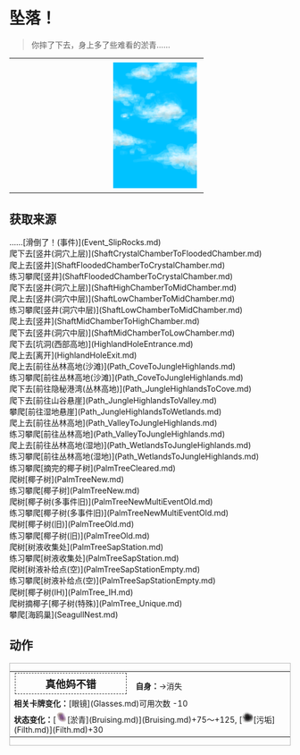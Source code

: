 # 坠落！  
> 你摔了下去，身上多了些难看的淤青……  
  
<table class="table table-bordered" data-toggle="table"  data-show-header="false"><thead style="display:none"><tr ><th  style="width:50%;text-align:left;vertical-align:top;"  data-sortable="true"  >title</th><th  style="width:50%;text-align:left;vertical-align:top;"  ></th></tr></thead><tr ><td  style="width:50%;text-align:left;vertical-align:top;"  ></td><td  style="width:50%;text-align:left;vertical-align:top;"  ><div style="float:right; margin:5px"><div class="gamecard" style="width:150px; height:225px;"><a href="Event_FallBruise.md" style="color:black"><img decoding="async" src="../wiki/Sprite/WeatherPartiallyCloudy_Full.png" class="cardimage" style="max-width:150px;max-height:225px;"><span style="font-size: 25px;">坠落！</span></a></div></div></td></tr></tbody></table>  
  
## 获取来源  
<div style="display:inline-block"><div class="gamedatalist" style="text-align:left;min-width:200px;min-height:0px;"><div style="display:inline-block"><div style="display:inline-block;vertical-align:middle;">……</div><div style="display:inline-block;vertical-align:middle;">[滑倒了！(事件)](Event_SlipRocks.md)</div></div></div><div class="gamedatalist" style="text-align:left;min-width:200px;min-height:0px;"><div style="display:inline-block"><div style="display:inline-block;vertical-align:middle;">爬下去</div><div style="display:inline-block;vertical-align:middle;">[竖井(洞穴上层)](ShaftCrystalChamberToFloodedChamber.md)</div></div></div><div class="gamedatalist" style="text-align:left;min-width:200px;min-height:0px;"><div style="display:inline-block"><div style="display:inline-block;vertical-align:middle;">爬上去</div><div style="display:inline-block;vertical-align:middle;">[竖井](ShaftFloodedChamberToCrystalChamber.md)</div></div></div><div class="gamedatalist" style="text-align:left;min-width:200px;min-height:0px;"><div style="display:inline-block"><div style="display:inline-block;vertical-align:middle;">练习攀爬</div><div style="display:inline-block;vertical-align:middle;">[竖井](ShaftFloodedChamberToCrystalChamber.md)</div></div></div><div class="gamedatalist" style="text-align:left;min-width:200px;min-height:0px;"><div style="display:inline-block"><div style="display:inline-block;vertical-align:middle;">爬下去</div><div style="display:inline-block;vertical-align:middle;">[竖井(洞穴上层)](ShaftHighChamberToMidChamber.md)</div></div></div><div class="gamedatalist" style="text-align:left;min-width:200px;min-height:0px;"><div style="display:inline-block"><div style="display:inline-block;vertical-align:middle;">爬上去</div><div style="display:inline-block;vertical-align:middle;">[竖井(洞穴中层)](ShaftLowChamberToMidChamber.md)</div></div></div><div class="gamedatalist" style="text-align:left;min-width:200px;min-height:0px;"><div style="display:inline-block"><div style="display:inline-block;vertical-align:middle;">练习攀爬</div><div style="display:inline-block;vertical-align:middle;">[竖井(洞穴中层)](ShaftLowChamberToMidChamber.md)</div></div></div><div class="gamedatalist" style="text-align:left;min-width:200px;min-height:0px;"><div style="display:inline-block"><div style="display:inline-block;vertical-align:middle;">爬上去</div><div style="display:inline-block;vertical-align:middle;">[竖井](ShaftMidChamberToHighChamber.md)</div></div></div><div class="gamedatalist" style="text-align:left;min-width:200px;min-height:0px;"><div style="display:inline-block"><div style="display:inline-block;vertical-align:middle;">爬下去</div><div style="display:inline-block;vertical-align:middle;">[竖井(洞穴中层)](ShaftMidChamberToLowChamber.md)</div></div></div><div class="gamedatalist" style="text-align:left;min-width:200px;min-height:0px;"><div style="display:inline-block"><div style="display:inline-block;vertical-align:middle;">爬下去</div><div style="display:inline-block;vertical-align:middle;">[坑洞(西部高地)](HighlandHoleEntrance.md)</div></div></div><div class="gamedatalist" style="text-align:left;min-width:200px;min-height:0px;"><div style="display:inline-block"><div style="display:inline-block;vertical-align:middle;">爬上去</div><div style="display:inline-block;vertical-align:middle;">[离开](HighlandHoleExit.md)</div></div></div><div class="gamedatalist" style="text-align:left;min-width:200px;min-height:0px;"><div style="display:inline-block"><div style="display:inline-block;vertical-align:middle;">爬上去</div><div style="display:inline-block;vertical-align:middle;">[前往丛林高地(沙滩)](Path_CoveToJungleHighlands.md)</div></div></div><div class="gamedatalist" style="text-align:left;min-width:200px;min-height:0px;"><div style="display:inline-block"><div style="display:inline-block;vertical-align:middle;">练习攀爬</div><div style="display:inline-block;vertical-align:middle;">[前往丛林高地(沙滩)](Path_CoveToJungleHighlands.md)</div></div></div><div class="gamedatalist" style="text-align:left;min-width:200px;min-height:0px;"><div style="display:inline-block"><div style="display:inline-block;vertical-align:middle;">爬下去</div><div style="display:inline-block;vertical-align:middle;">[前往隐秘港湾(丛林高地)](Path_JungleHighlandsToCove.md)</div></div></div><div class="gamedatalist" style="text-align:left;min-width:200px;min-height:0px;"><div style="display:inline-block"><div style="display:inline-block;vertical-align:middle;">爬下去</div><div style="display:inline-block;vertical-align:middle;">[前往山谷悬崖](Path_JungleHighlandsToValley.md)</div></div></div><div class="gamedatalist" style="text-align:left;min-width:200px;min-height:0px;"><div style="display:inline-block"><div style="display:inline-block;vertical-align:middle;">攀爬</div><div style="display:inline-block;vertical-align:middle;">[前往湿地悬崖](Path_JungleHighlandsToWetlands.md)</div></div></div><div class="gamedatalist" style="text-align:left;min-width:200px;min-height:0px;"><div style="display:inline-block"><div style="display:inline-block;vertical-align:middle;">爬上去</div><div style="display:inline-block;vertical-align:middle;">[前往丛林高地](Path_ValleyToJungleHighlands.md)</div></div></div><div class="gamedatalist" style="text-align:left;min-width:200px;min-height:0px;"><div style="display:inline-block"><div style="display:inline-block;vertical-align:middle;">练习攀爬</div><div style="display:inline-block;vertical-align:middle;">[前往丛林高地](Path_ValleyToJungleHighlands.md)</div></div></div><div class="gamedatalist" style="text-align:left;min-width:200px;min-height:0px;"><div style="display:inline-block"><div style="display:inline-block;vertical-align:middle;">爬上去</div><div style="display:inline-block;vertical-align:middle;">[前往丛林高地(湿地)](Path_WetlandsToJungleHighlands.md)</div></div></div><div class="gamedatalist" style="text-align:left;min-width:200px;min-height:0px;"><div style="display:inline-block"><div style="display:inline-block;vertical-align:middle;">练习攀爬</div><div style="display:inline-block;vertical-align:middle;">[前往丛林高地(湿地)](Path_WetlandsToJungleHighlands.md)</div></div></div><div class="gamedatalist" style="text-align:left;min-width:200px;min-height:0px;"><div style="display:inline-block"><div style="display:inline-block;vertical-align:middle;">练习攀爬</div><div style="display:inline-block;vertical-align:middle;">[摘完的椰子树](PalmTreeCleared.md)</div></div></div><div class="gamedatalist" style="text-align:left;min-width:200px;min-height:0px;"><div style="display:inline-block"><div style="display:inline-block;vertical-align:middle;">爬树</div><div style="display:inline-block;vertical-align:middle;">[椰子树](PalmTreeNew.md)</div></div></div><div class="gamedatalist" style="text-align:left;min-width:200px;min-height:0px;"><div style="display:inline-block"><div style="display:inline-block;vertical-align:middle;">练习攀爬</div><div style="display:inline-block;vertical-align:middle;">[椰子树](PalmTreeNew.md)</div></div></div><div class="gamedatalist" style="text-align:left;min-width:200px;min-height:0px;"><div style="display:inline-block"><div style="display:inline-block;vertical-align:middle;">爬树</div><div style="display:inline-block;vertical-align:middle;">[椰子树(多事件旧)](PalmTreeNewMultiEventOld.md)</div></div></div><div class="gamedatalist" style="text-align:left;min-width:200px;min-height:0px;"><div style="display:inline-block"><div style="display:inline-block;vertical-align:middle;">练习攀爬</div><div style="display:inline-block;vertical-align:middle;">[椰子树(多事件旧)](PalmTreeNewMultiEventOld.md)</div></div></div><div class="gamedatalist" style="text-align:left;min-width:200px;min-height:0px;"><div style="display:inline-block"><div style="display:inline-block;vertical-align:middle;">爬树</div><div style="display:inline-block;vertical-align:middle;">[椰子树(旧)](PalmTreeOld.md)</div></div></div><div class="gamedatalist" style="text-align:left;min-width:200px;min-height:0px;"><div style="display:inline-block"><div style="display:inline-block;vertical-align:middle;">练习攀爬</div><div style="display:inline-block;vertical-align:middle;">[椰子树(旧)](PalmTreeOld.md)</div></div></div><div class="gamedatalist" style="text-align:left;min-width:200px;min-height:0px;"><div style="display:inline-block"><div style="display:inline-block;vertical-align:middle;">爬树</div><div style="display:inline-block;vertical-align:middle;">[树液收集处](PalmTreeSapStation.md)</div></div></div><div class="gamedatalist" style="text-align:left;min-width:200px;min-height:0px;"><div style="display:inline-block"><div style="display:inline-block;vertical-align:middle;">练习攀爬</div><div style="display:inline-block;vertical-align:middle;">[树液收集处](PalmTreeSapStation.md)</div></div></div><div class="gamedatalist" style="text-align:left;min-width:200px;min-height:0px;"><div style="display:inline-block"><div style="display:inline-block;vertical-align:middle;">爬树</div><div style="display:inline-block;vertical-align:middle;">[树液补给点(空)](PalmTreeSapStationEmpty.md)</div></div></div><div class="gamedatalist" style="text-align:left;min-width:200px;min-height:0px;"><div style="display:inline-block"><div style="display:inline-block;vertical-align:middle;">练习攀爬</div><div style="display:inline-block;vertical-align:middle;">[树液补给点(空)](PalmTreeSapStationEmpty.md)</div></div></div><div class="gamedatalist" style="text-align:left;min-width:200px;min-height:0px;"><div style="display:inline-block"><div style="display:inline-block;vertical-align:middle;">爬树</div><div style="display:inline-block;vertical-align:middle;">[椰子树(IH)](PalmTree_IH.md)</div></div></div><div class="gamedatalist" style="text-align:left;min-width:200px;min-height:0px;"><div style="display:inline-block"><div style="display:inline-block;vertical-align:middle;">爬树摘椰子</div><div style="display:inline-block;vertical-align:middle;">[椰子树(特殊)](PalmTree_Unique.md)</div></div></div><div class="gamedatalist" style="text-align:left;min-width:200px;min-height:0px;"><div style="display:inline-block"><div style="display:inline-block;vertical-align:middle;">攀爬</div><div style="display:inline-block;vertical-align:middle;">[海鸥巢](SeagullNest.md)</div></div></div></div>  
  
## 动作  
<div  style="border:1px solid #BBB"><table><tr><td rowspan="2" style="width:200px;text-align:center;font-size:1.3em;font-weight:bold"><div style="padding:5px;border:1px dashed #333"><div>真他妈不错</div></div></td><td></td></tr><tr><td><b>自身：</b>→消失</td></tr><tr><td colspan="2"><b>相关卡牌变化：</b>[眼镜](Glasses.md)可用次数  -10</td></tr><tr><td colspan="2"><b>状态变化：</b>[<div style="width:20px;display:inline-block;text-align:center"><img decoding="async" src="../wiki/Sprite/Bruise.png" href="a.md" style="max-width:20px;max-height:20px;"></div>[淤青](Bruising.md)](Bruising.md)+75～+125, [<div style="width:20px;display:inline-block;text-align:center"><img decoding="async" src="../wiki/Sprite/Dirt3.png" href="a.md" style="max-width:20px;max-height:20px;"></div>[污垢](Filth.md)](Filth.md)+30</td></tr></table></div>  
  
  


<script>document.title="坠落！ - 卡牌生存百科 Card Survival Wiki";</script>